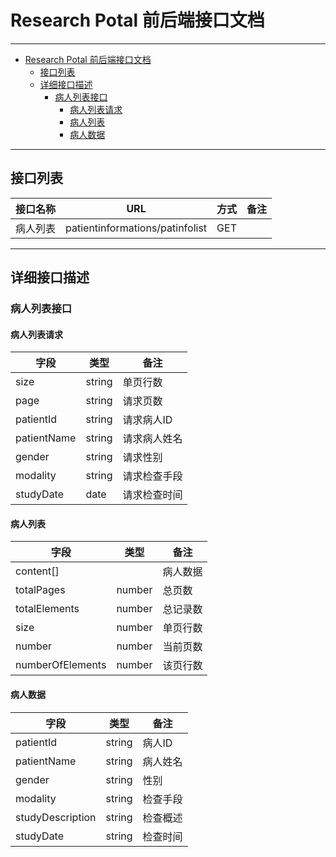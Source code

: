 # Research Potal 前后端接口文档


---

* [Research Potal 前后端接口文档](#research-potal-前后端接口文档)
	* [接口列表](#接口列表)
	* [详细接口描述](#详细接口描述)
		* [病人列表接口](#病人列表接口)
			* [病人列表请求](#病人列表请求)
			* [病人列表](#病人列表)
			* [病人数据](#病人数据)


---
## 接口列表
| 接口名称 |               URL               | 方式 | 备注 |
| -------- | ------------------------------- | ---- | ---- |
| 病人列表 | patientinformations/patinfolist | GET  |      |


----------
## 详细接口描述
### 病人列表接口
#### 病人列表请求
|    字段     |  类型  |     备注     |
| ----------- | ------ | ------------ |
| size        | string | 单页行数     |
| page        | string | 请求页数     |
| patientId   | string | 请求病人ID   |
| patientName | string | 请求病人姓名 |
| gender      | string | 请求性别     |
| modality    | string | 请求检查手段 |
| studyDate   | date | 请求检查时间 |

#### 病人列表
|       字段       |  类型  |   备注   |
| ---------------- | ------ | -------- |
| content[]        |        | 病人数据 |
| totalPages       | number | 总页数   |
| totalElements    | number | 总记录数 |
| size             | number | 单页行数 |
| number           | number | 当前页数 |
| numberOfElements | number | 该页行数 |

#### 病人数据
|       字段       |  类型  |   备注   |
| ---------------- | ------ | -------- |
| patientId        | string | 病人ID   |
| patientName      | string | 病人姓名 |
| gender           | string | 性别     |
| modality         | string | 检查手段 |
| studyDescription | string | 检查概述 |
| studyDate        | string | 检查时间 |

